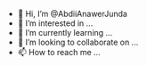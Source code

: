 - 👋 Hi, I’m @AbdiiAnawerJunda
- 👀 I’m interested in ...
- 🌱 I’m currently learning ...
- 💞️ I’m looking to collaborate on ...
- 📫 How to reach me ...

<!---
AbdiiAnawerJunda/AbdiiAnawerJunda is a ✨ special ✨ repository because its `README.md` (this file) appears on your GitHub profile.
You can click the Preview link to take a look at your changes.
--->
